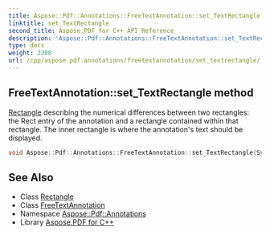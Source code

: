 ```yaml
---
title: Aspose::Pdf::Annotations::FreeTextAnnotation::set_TextRectangle method
linktitle: set_TextRectangle
second_title: Aspose.PDF for C++ API Reference
description: 'Aspose::Pdf::Annotations::FreeTextAnnotation::set_TextRectangle method. Rectangle describing the numerical differences between two rectangles: the Rect entry of the annotation and a rectangle contained within that rectangle. The inner rectangle is where the annotation''s text should be displayed in C++.'
type: docs
weight: 2300
url: /cpp/aspose.pdf.annotations/freetextannotation/set_textrectangle/
---
```

## FreeTextAnnotation::set_TextRectangle method


[Rectangle](../../../aspose.pdf/rectangle/) describing the numerical differences between two rectangles: the Rect entry of the annotation and a rectangle contained within that rectangle. The inner rectangle is where the annotation's text should be displayed.

```cpp
void Aspose::Pdf::Annotations::FreeTextAnnotation::set_TextRectangle(System::SharedPtr<Rectangle> value)
```

## See Also

* Class [Rectangle](../../../aspose.pdf/rectangle/)
* Class [FreeTextAnnotation](../)
* Namespace [Aspose::Pdf::Annotations](../../)
* Library [Aspose.PDF for C++](../../../)
